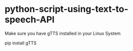# python-script-using-text-to-speech-API

 Make sure you have gTTS installed in your Linux System


pip install gTTS

